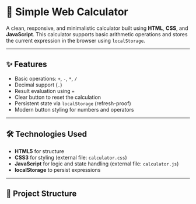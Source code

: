 # 🧮 Simple Web Calculator

A clean, responsive, and minimalistic calculator built using **HTML**, **CSS**, and **JavaScript**. This calculator supports basic arithmetic operations and stores the current expression in the browser using `localStorage`.

---

## ✨ Features

- Basic operations: `+`, `-`, `*`, `/`
- Decimal support (`.`)
- Result evaluation using `=`
- Clear button to reset the calculation
- Persistent state via `localStorage` (refresh-proof)
- Modern button styling for numbers and operators

---

## 🛠️ Technologies Used

- **HTML5** for structure
- **CSS3** for styling (external file: `calculator.css`)
- **JavaScript** for logic and state handling (external file: `calculator.js`)
- **localStorage** to persist expressions

---

## 📂 Project Structure

